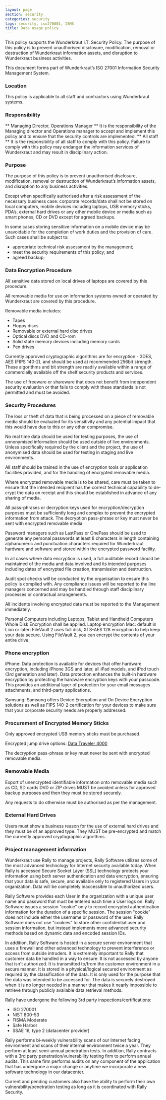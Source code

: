 ```yaml
---
layout: page
section: security
categories: security
tags: security, iso270001, ISMS
title: Data usage policy
---
```

This policy supports the Wunderkraut I.T. Security Policy. The purpose of this policy is to prevent unauthorised disclosure, modification, removal or destruction of Wunderkraut information assets, and disruption to Wunderkraut business activities.

This document forms part of Wunderkraut’s ISO 27001 Information Security Management System.

### Location
This policy is applicable to all staff and contractors using Wunderkraut systems.
### Responsibility
** Managing Director, Operations Manager **
It is the responsibility of the Managing director and Operations manager to accept and implement this policy and to ensure that the security controls are implemented.
** All staff **
It is the responsibility of all staff to comply with this policy.
Failure to comply with this policy may endanger the information services of Wunderkraut and may result in disciplinary action.


### Purpose
The purpose of this policy is to prevent unauthorised disclosure, modification, removal or destruction of Wunderkraut’s information assets, and disruption to any business activities.

Except when specifically authorised after a risk assessment of the necessary business case: corporate records/data shall not be stored on local computers, mobile devices including laptops, USB memory sticks, PDA’s, external hard drives or any other mobile device or media such as smart phones, CD or DVD except for agreed backups.

In some cases storing sensitive information on a mobile device may be unavoidable for the completion of work duties and the provision of care. Such cases shall be subject to:
* appropriate technical risk assessment by the management;
* meet the security requirements of this policy; and
* agreed backup;

### Data Encryption Procedure

All sensitive data stored on local drives of laptops are covered by this procedure.

All removable media for use on information systems owned or operated by Wunderkraut are covered by this procedure.

Removable media includes:
* Tapes
* Floppy discs
* Removable or external hard disc drives
* Optical discs DVD and CD-rom
* Solid state memory devices including memory cards
* Pen drives

Currently approved cryptographic algorithms are for encryption - 3DES, AES (FIPS 140-2), and should be used at recommended 256bit strength. These algorithms and bit strength are readily available within a range of commercially available off the shelf security products and services.

The use of freeware or shareware that does not benefit from independent security evaluation or that fails to comply with these standards is not permitted and must be avoided.

### Security Procedures

The loss or theft of data that is being processed on a piece of removable media should be evaluated for its sensitivity and any potential impact that this would have due to this or any other compromise.

No real time data should be used for testing purposes, the use of annonymised information should be used outside of live environments. Unless specifically required by the client and the project, the use of anonymised data should be used for testing in staging and live environments.

All staff should be trained in the use of encryption tools or application facilities provided, and for the handling of encrypted removable media.

Where encrypted removable media is to be shared, care must be taken to ensure that the intended recipient has the correct technical capability to de-crypt the data on receipt and this should be established in advance of any sharing of media.

All pass-phrases or decryption keys used for encryption/decryption purposes must be sufficiently long and complex to prevent the encrypted information from attack. The decryption pass-phrase or key must never be sent with encrypted removable media.

Password managers such as LastPass or OnePass should be used to generate any personal passwords at least 8 characters in length containing alphanumeric and punctuation characters required for Wunderkraut hardware and software and stored within the encrypted password facility.

In all cases where data encryption is used, a full auditable record should be maintained of the media and data involved and its intended purposes including dates of encrypted file creation, transmission and destruction.

Audit spot checks will be conducted by the organisation to ensure this policy is complied with. Any compliance issues will be reported to the line managers concerned and may be handled through staff disciplinary processes or contractual arrangements.

All incidents involving encrypted data must be reported to the Management immediately.

Personal Computers including Laptops, Tablet and Handheld Computers Whole Disk Encryption shall be applied.
Laptop encryption
Mac: default in Lion or later: FileVault 2 uses full disk, XTS-AES 128 encryption to help keep your data secure. Using FileVault 2, you can encrypt the contents of your entire drive.

### Phone encryption
iPhone: Data protection is available for devices that offer hardware encryption, including iPhone 3GS and later, all iPad models, and iPod touch (3rd generation and later). Data protection enhances the built-in hardware encryption by protecting the hardware encryption keys with your passcode. This provides an additional layer of protection for your email messages attachments, and third-party applications.

Samsung: Samsung offers Device Encryption and On Device Encryption solutions as well as FIPS 140-2 certification for your devices to make sure that your corporate security needs are properly addressed.

### Procurement of Encrypted Memory Sticks

Only approved encrypted USB memory sticks must be purchased.

Encrypted jump drive options: [Data Traveler 4000](http://www.pcworld.com/article/254753/kingston_datatraveler_4000_managed_review_a_fast_affordable_secure_flash_drive.html)

The decryption pass-phrase or key must never be sent with encrypted removable media.

### Removable Media

Export of unencrypted identifiable information onto removable media such as CD, SD cards DVD or ZIP drives MUST be avoided unless for approved backup purposes and then they must be stored securely.

Any requests to do otherwise must be authorised as per the management.

### External Hard Drives

Users must show a business reason for the use of external hard drives and they must be of an approved type. They MUST be pre-encrypted and match the currently approved cryptographic algorithms.

### Project management information

Wunderkraut use Rally to manage projects, Rally Software utilizes some of the most advanced technology for Internet security available today. When Rally is accessed Secure Socket Layer (SSL) technology protects your information using both server authentication and data encryption, ensuring that your data is safe, secure, and available only to registered Users in your organization. Data will be completely inaccessible to unauthorized users.

Rally Software provides each User in the organization with a unique user name and password that must be entered each time a User logs on. Rally Software issues a session "cookie" only to record encrypted authentication information for the duration of a specific session. The session "cookie" does not include either the username or password of the user. Rally Software does not use "cookies" to store other confidential user and session information, but instead implements more advanced security methods based on dynamic data and encoded session IDs.

In addition, Rally Software is hosted in a secure server environment that uses a firewall and other advanced technology to prevent interference or access from outside intruders.
It is extremely important to Rally that customer data be handled in a way to ensure:
It is not accessed by anyone that isn't authorized.
It is transmitted to/from the customer environment in a secure manner.
It is stored in a physical/logical secured environment as required by the
classification of the data.
It is only used for the purpose that the data was intended to be
accessed for.
The data is securely destroyed when it is no longer needed in a manner
that makes it nearly impossible to retrieve through publicly available
data retrieval methods.

Rally have undergone the following 3rd party inspections/certifications:
* ISO 270001
* NIST 800-53
* FISMA Moderate
* Safe Harbor
* SSAE 16, type 2 (datacenter provider)

Rally performs bi-weekly vulnerability scans of our Internet facing environment and scans of their internal environment twice a year. They perform at least semi-annual penetration tests. In addition, Rally contracts with a 3rd party penetration/vulnerability testing firm to perform annual audits. This same firm performs audits on any component of the application that has undergone a major change or anytime we incorporate a new software technology in our datacenter.

Current and pending customers also have the ability to perform their own vulnerability/penetration testing as long as it is coordinated with Rally Security.
